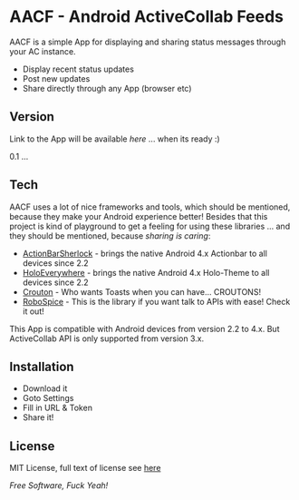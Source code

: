AACF - Android ActiveCollab Feeds
=========

AACF is a simple App for displaying and sharing status messages through your AC instance.

  - Display recent status updates
  - Post new updates
  - Share directly through any App (browser etc)

Version
-
Link to the App will be available *here* ... when its ready :)

0.1 ...

Tech
-----------

AACF uses a lot of nice frameworks and tools, which should be mentioned, because they make your Android experience better! Besides that this project is kind of playground to get a feeling for using these libraries ... and they should be mentioned, because *sharing is caring*:

* [ActionBarSherlock] - brings the native Android 4.x Actionbar to all devices since 2.2
* [HoloEverywhere] - brings the native Android 4.x Holo-Theme to all devices since 2.2
* [Crouton] - Who wants Toasts when you can have... CROUTONS!
* [RoboSpice] - This is the library if you want talk to APIs with ease! Check it out!

This App is compatible with Android devices from version 2.2 to 4.x. But ActiveCollab API is only supported from version 3.x.

Installation
--------------

* Download it
* Goto Settings
* Fill in URL & Token
* Share it!

## License
MIT License, full text of license see [here][License]

*Free Software, Fuck Yeah!*

[License]: https://github.com/kendrikat/android-ac-feed/blob/master/LICENSE "LICENSE"
[ActionBarSherlock]: https://github.com/JakeWharton/ActionBarSherlock
[HoloEverywhere]: https://github.com/Prototik/HoloEverywhere
[Crouton]: https://github.com/keyboardsurfer/Crouton
[RoboSpice]: https://github.com/octo-online/robospice

